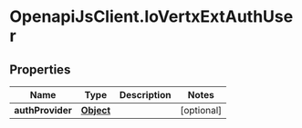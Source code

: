 # OpenapiJsClient.IoVertxExtAuthUser

## Properties

Name | Type | Description | Notes
------------ | ------------- | ------------- | -------------
**authProvider** | [**Object**](.md) |  | [optional] 



